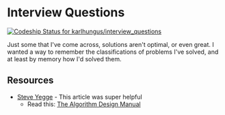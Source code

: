 # Interview Questions

[ ![Codeship Status for
karlhungus/interview_questions](https://app.codeship.com/projects/f6275260-7eda-0135-8428-5e34dea3dbbf/status?branch=master)](https://app.codeship.com/projects/246115)

Just some that I've come across, solutions aren't optimal, or even great. I wanted a way to remember the
classifications of problems I've solved, and at least by memory how I'd solved them. 

## Resources
 - [Steve Yegge](http://steve-yegge.blogspot.ca/2008/03/get-that-job-at-google.html) - This article was super helpful
   - Read this: [The Algorithm Design
     Manual](https://github.com/haseebr/competitive-programming/blob/master/Materials/The%20Algorithm%20Design%20Manual%20by%20Steven%20S.%20Skiena.pdf)
